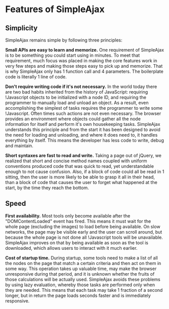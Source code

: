 # Features of SimpleAjax #

## Simplicity ##
SimpleAjax remains simple by following three principles:

**Small APIs are easy to learn and memorize.** One requirement of SimpleAjax is to be something you could start using in minutes. To meet that requirement, much focus was placed in making the core features work in very few steps and making those steps easy to pick up and memorize. That is why SimpleAjax only has 1 function call and 4 parameters. The boilerplate code is literally 1 line of code.

**Don't require writing code if it's not necessary.** In the world today there are two bad habits inherited from the history of JavaScript: requiring !Javascript objects to be initialized with a node ID, and requiring the programmer to manually load and unload an object. As a result, even accomplishing the simplest of tasks requires the programmer to write some !Javascript. Often times such actions are not even necessary. The browser provides an environment where objects could gather all the node information for itself and perform it's own housekeeping tasks. SimpleAjax understands this principle and from the start it has been designed to avoid the need for loading and unloading, and where it does need to, it handles everything by itself. This means the developer has less code to write, debug and maintain.

**Short syntaxes are fast to read and write.** Taking a page out of jQuery, we realized that short and concise method names coupled with uniform conventions produced code that was quick to read, yet understandable enough to not cause confusion. Also, if a block of code could all be read in 1 sitting, then the user is more likely to be able to grasp it all in their head, than a block of code that causes the user to forget what happened at the start, by the time they reach the bottom.

## Speed ##

**First availability.** Most tools only become available after the "DOMContentLoaded" event has fired. This means it must wait for the whole page (excluding the images) to load before being available. On slow networks, the page may be visible early and the user can scroll around, but because the whole page is not done all !Javascript tools will be unavailable. SimpleAjax improves on that by being available as soon as the tool is downloaded, which allows users to interact with it much earlier.

**Cost of startup time.** During startup, some tools need to make a list of all the nodes on the page that match a certain criteria and then act on them in some way. This operation takes up valuable time, may make the browser unresponsive during that period, and it is unknown whether the fruits of those calculations will be actually used. SimpleAjax avoids these problems by using lazy evaluation, whereby those tasks are performed only when they are needed. This means that each task may take 1 fraction of a second longer, but in return the page loads seconds faster and is immediately responsive.